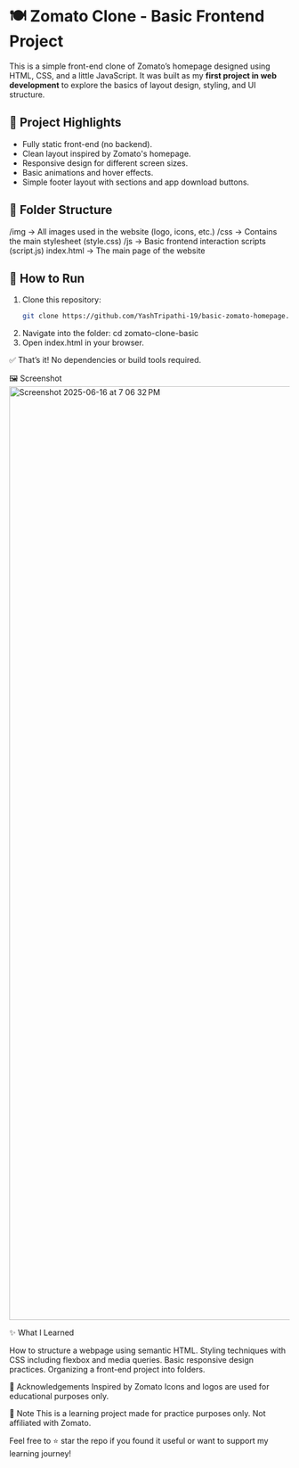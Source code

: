 # 🍽 Zomato Clone - Basic Frontend Project

This is a simple front-end clone of Zomato’s homepage designed using HTML, CSS, and a little JavaScript. It was built as my **first project in web development** to explore the basics of layout design, styling, and UI structure.

## 📌 Project Highlights

- Fully static front-end (no backend).
- Clean layout inspired by Zomato's homepage.
- Responsive design for different screen sizes.
- Basic animations and hover effects.
- Simple footer layout with sections and app download buttons.

## 📁 Folder Structure

/img → All images used in the website (logo, icons, etc.)
/css → Contains the main stylesheet (style.css)
/js → Basic frontend interaction scripts (script.js)
index.html → The main page of the website


## 🚀 How to Run

1. Clone this repository:
   ```bash
   git clone https://github.com/YashTripathi-19/basic-zomato-homepage.git
2. Navigate into the folder:
   cd zomato-clone-basic
3. Open index.html in your browser.

✅ That’s it! No dependencies or build tools required.


🖼 Screenshot
<img width="1675" alt="Screenshot 2025-06-16 at 7 06 32 PM" src="https://github.com/user-attachments/assets/4517412d-d8eb-47f6-a13d-293f89b922a5" />

✨ What I Learned

How to structure a webpage using semantic HTML.
Styling techniques with CSS including flexbox and media queries.
Basic responsive design practices.
Organizing a front-end project into folders.

🙏 Acknowledgements
Inspired by Zomato
Icons and logos are used for educational purposes only.

📌 Note
This is a learning project made for practice purposes only. Not affiliated with Zomato.

Feel free to ⭐ star the repo if you found it useful or want to support my learning journey!
